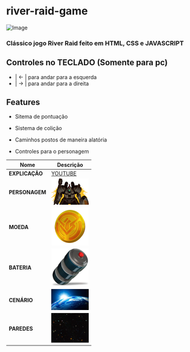 # river-raid-game

![Image](https://user-images.githubusercontent.com/66041553/204693184-61747b9b-b06a-4c8c-b5f9-d6a4717e3a26.png)

### Clássico jogo River Raid feito em HTML, CSS e JAVASCRIPT

## Controles no TECLADO (Somente para pc)

- | <- | para andar para a esquerda
- | -> | para andar para a direita

## Features

- Sitema de pontuação

- Sistema de colição

- Caminhos postos de maneira alatória

- Controles para o personagem

| Nome           | Descrição                                                             |
| -------------- | --------------------------------------------------------------------- |
| **EXPLICAÇÃO** | [YOUTUBE](https://youtu.be/ecVPGMlsfP4)                               |
| **PERSONAGEM** | <img src="./src/assets/svg/TG1-GSA.gif" width="100px"></img>          |
| **MOEDA**      | <img src="./src/assets/icons/gundam-coin.png" width="100px"></img>    |
| **BATERIA**    | <img src="./src/assets/icons/battery-icon.png" width="100px"></img>   |
| **CENÁRIO**    | <img src="./src/assets/img/space-background.jpg" width="100px"></img> |
| **PAREDES**    | <img src="./src/assets/img/space-black.jpg" width="100px"></img>      |
